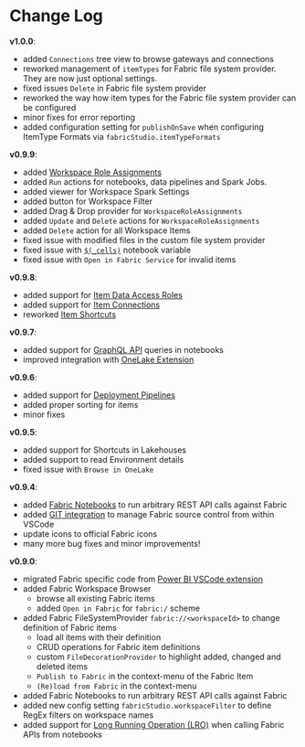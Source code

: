 # Change Log

**v1.0.0**:
- added `Connections` tree view to browse gateways and connections
- reworked management of `itemTypes` for Fabric file system provider. They are now just optional settings.
- fixed issues `Delete` in Fabric file system provider
- reworked the way how item types for the Fabric file system provider can be configured
- minor fixes for error reporting
- added configuration setting for `publishOnSave` when configuring ItemType Formats via `fabricStudio.itemTypeFormats`

**v0.9.9**:
- added [Workspace Role Assignments](https://learn.microsoft.com/en-us/rest/api/fabric/core/workspaces/list-workspace-role-assignments?tabs=HTTP)
- added `Run` actions for notebooks, data pipelines and Spark Jobs.
- added viewer for Workspace Spark Settings
- added button for Workspace Filter
- added Drag & Drop provider for `WorkspaceRoleAssignments`
- added `Update` and `Delete` actions for `WorkspaceRoleAssignments`
- added `Delete` action for all Workspace Items
- fixed issue with modified files in the custom file system provider
- fixed issue with [`$(_cells)`](./README.md/#notebooks) notebook variable
- fixed issue with `Open in Fabric Service` for invalid items

**v0.9.8**:
- added support for [Item Data Access Roles](https://learn.microsoft.com/en-us/rest/api/fabric/core/onelake-data-access-security/list-data-access-roles?tabs=HTTP)
- added support for [Item Connections](https://learn.microsoft.com/en-us/rest/api/fabric/core/items/list-item-connections?tabs=HTTP)
- reworked [Item Shortcuts](https://learn.microsoft.com/en-us/rest/api/fabric/core/onelake-shortcuts/list-shortcuts?tabs=HTTP)

**v0.9.7**:
- added support for [GraphQL API](https://learn.microsoft.com/en-us/fabric/data-engineering/api-graphql-overview) queries in notebooks
- improved integration with [OneLake Extension](https://marketplace.visualstudio.com/items?itemName=GerhardBrueckl.onelake-vscode)

**v0.9.6**:
- added support for [Deployment Pipelines](https://learn.microsoft.com/en-us/fabric/cicd/deployment-pipelines/intro-to-deployment-pipelines?tabs=new)
- added proper sorting for items
- minor fixes

**v0.9.5**:
- added support for Shortcuts in Lakehouses
- added support to read Environment details
- fixed issue with `Browse in OneLake`

**v0.9.4**:
- added [Fabric Notebooks](/README.md/#notebooks) to run arbitrary REST API calls against Fabric
- added [GIT integration](/README.md/#fabric-git-integration) to manage Fabric source control from within VSCode
- update icons to official Fabric icons
- many more bug fixes and minor improvements!

**v0.9.0**:
- migrated Fabric specific code from [Power BI VSCode extension](https://marketplace.visualstudio.com/items?itemName=GerhardBrueckl.powerbi-vscode)
- added Fabric Workspace Browser
  - browse all existing Fabric items
  - added `Open in Fabric` for `fabric:/` scheme
- added Fabric FileSystemProvider `fabric://<workspaceId>` to change definition of Fabric items
  - load all items with their definition
  - CRUD operations for Fabric item definitions
  - custom `FileDecorationProvider` to highlight added, changed and deleted items
  - `Publish to Fabric` in the context-menu of the Fabric Item
  - `(Re)load from Fabric` in the context-menu
- added Fabric Notebooks to run arbitrary REST API calls against Fabric
- added new config setting `fabricStudio.workspaceFilter` to define RegEx filters on workspace names
- added support for [Long Running Operation (LRO)](https://learn.microsoft.com/en-us/rest/api/fabric/articles/long-running-operation) when calling Fabric APIs from notebooks
